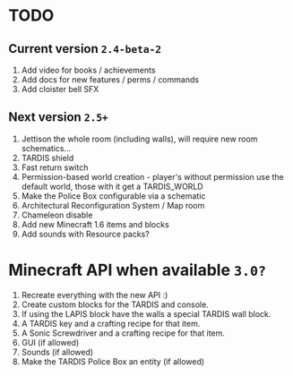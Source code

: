 # TODO

## Current version `2.4-beta-2`
1. Add video for books / achievements
2. Add docs for new features / perms / commands
3. Add cloister bell SFX

## Next version `2.5+`
1. Jettison the whole room (including walls), will require new room schematics...
2. TARDIS shield
3. Fast return switch
4. Permission-based world creation - player's without permission use the default world, those with it get a TARDIS_WORLD
5. Make the Police Box configurable via a schematic
6. Architectural Reconfiguration System / Map room
7. Chameleon disable
8. Add new Minecraft 1.6 items and blocks
9. Add sounds with Resource packs?

# Minecraft API when available `3.0?`
1. Recreate everything with the new API :)
2. Create custom blocks for the TARDIS and console.
3. If using the LAPIS block have the walls a special TARDIS wall block.
4. A TARDIS key and a crafting recipe for that item.
5. A Sonic Screwdriver and a crafting recipe for that item.
6. GUI (if allowed)
7. Sounds (if allowed)
8. Make the TARDIS Police Box an entity (if allowed)
